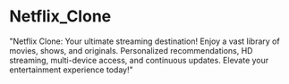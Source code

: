 # Netflix_Clone
"Netflix Clone: Your ultimate streaming destination! Enjoy a vast library of movies, shows, and originals. Personalized recommendations, HD streaming, multi-device access, and continuous updates. Elevate your entertainment experience today!"

